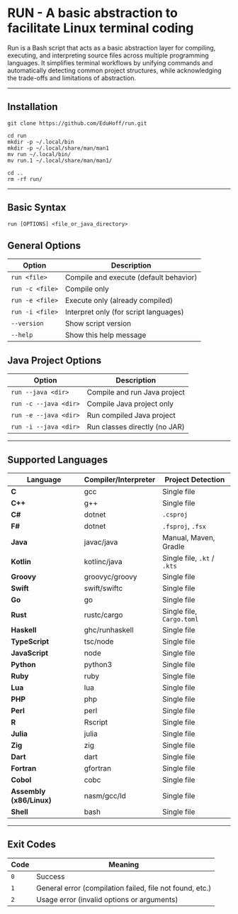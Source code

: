 # RUN - A basic abstraction to facilitate Linux terminal coding



Run is a Bash script that acts as a basic abstraction layer for compiling, executing, and interpreting source files across multiple programming languages. It simplifies terminal workflows by unifying commands and automatically detecting common project structures, while acknowledging the trade-offs and limitations of abstraction.

---

## Installation

```
git clone https://github.com/EduHoff/run.git
```

```
cd run
mkdir -p ~/.local/bin
mkdir -p ~/.local/share/man/man1
mv run ~/.local/bin/
mv run.1 ~/.local/share/man/man1/
```

```
cd ..
rm -rf run/
```

---

## Basic Syntax

```
run [OPTIONS] <file_or_java_directory>
```

## General Options

| Option          | Description                            |
| --------------- | -------------------------------------- |
| `run <file>`    | Compile and execute (default behavior) |
| `run -c <file>` | Compile only                           |
| `run -e <file>` | Execute only (already compiled)        |
| `run -i <file>` | Interpret only (for script languages)  |
| `--version`     | Show script version                    |
| `--help`        | Show this help message                 |

## Java Project Options

| Option                | Description                   |
| --------------------- | ----------------------------- |
| `run --java <dir>`    | Compile and run Java project  |
| `run -c --java <dir>` | Compile Java project only     |
| `run -e --java <dir>` | Run compiled Java project     |
| `run -i --java <dir>` | Run classes directly (no JAR) |

---

## Supported Languages

| Language                 | Compiler/Interpreter | Project Detection           |
| ------------------------ | -------------------- | --------------------------- |
| **C**                    | gcc                  | Single file                 |
| **C++**                  | g++                  | Single file                 |
| **C#**                   | dotnet               | `.csproj`                   |
| **F#**                   | dotnet               | `.fsproj`, `.fsx`           |
| **Java**                 | javac/java           | Manual, Maven, Gradle       |
| **Kotlin**               | kotlinc/java         | Single file, `.kt` / `.kts` |
| **Groovy**               | groovyc/groovy       | Single file                 |
| **Swift**                | swift/swiftc         | Single file                 |
| **Go**                   | go                   | Single file                 |
| **Rust**                 | rustc/cargo          | Single file, `Cargo.toml`   |
| **Haskell**              | ghc/runhaskell       | Single file                 |
| **TypeScript**           | tsc/node             | Single file                 |
| **JavaScript**           | node                 | Single file                 |
| **Python**               | python3              | Single file                 |
| **Ruby**                 | ruby                 | Single file                 |
| **Lua**                  | lua                  | Single file                 |
| **PHP**                  | php                  | Single file                 |
| **Perl**                 | perl                 | Single file                 |
| **R**                    | Rscript              | Single file                 |
| **Julia**                | julia                | Single file                 |
| **Zig**                  | zig                  | Single file                 |
| **Dart**                 | dart                 | Single file                 |
| **Fortran**              | gfortran             | Single file                 |
| **Cobol**                | cobc                 | Single file                 |
| **Assembly (x86/Linux)** | nasm/gcc/ld          | Single file                 |
| **Shell**                | bash                 | Single file                 |


---

## Exit Codes

| Code | Meaning                                                  |
| ---- | -------------------------------------------------------- |
| `0`  | Success                                                  |
| `1`  | General error (compilation failed, file not found, etc.) |
| `2`  | Usage error (invalid options or arguments)               |



